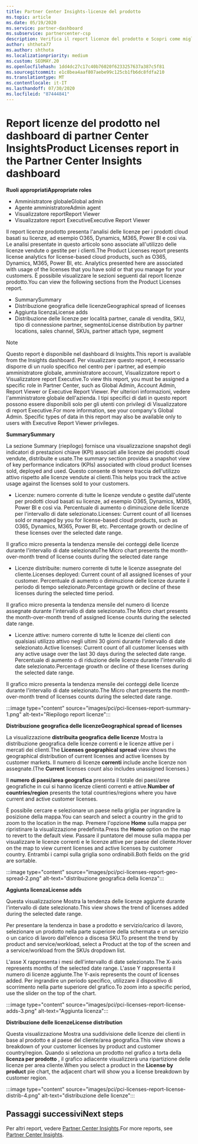 ```yaml
---
title: Partner Center Insights-licenze del prodotto
ms.topic: article
ms.date: 05/19/2020
ms.service: partner-dashboard
ms.subservice: partnercenter-csp
description: Verifica il report licenze del prodotto e Scopri come migliorare con i prodotti cloud basati su licenza che Vendi o Gestisci per i tuoi clienti.
author: shthota77
ms.author: shthota
ms.localizationpriority: medium
ms.custom: SEOMAY.20
ms.openlocfilehash: 1dd4dc27c17c40b76020f6233257637a387c5f81
ms.sourcegitcommit: e1c8bea4aaf807aebe99c125cb1fb6dc8fdfa210
ms.translationtype: MT
ms.contentlocale: it-IT
ms.lasthandoff: 07/30/2020
ms.locfileid: "87444841"
---
```

# <a name="product-licenses-report-in-the-partner-center-insights-dashboard"></a><span data-ttu-id="a4ebb-103">Report licenze del prodotto nel dashboard di partner Center Insights</span><span class="sxs-lookup"><span data-stu-id="a4ebb-103">Product Licenses report in the Partner Center Insights dashboard</span></span>

<span data-ttu-id="a4ebb-104">**Ruoli appropriati**</span><span class="sxs-lookup"><span data-stu-id="a4ebb-104">**Appropriate roles**</span></span>
- <span data-ttu-id="a4ebb-105">Amministratore globale</span><span class="sxs-lookup"><span data-stu-id="a4ebb-105">Global admin</span></span>
- <span data-ttu-id="a4ebb-106">Agente amministratore</span><span class="sxs-lookup"><span data-stu-id="a4ebb-106">Admin agent</span></span>
- <span data-ttu-id="a4ebb-107">Visualizzatore report</span><span class="sxs-lookup"><span data-stu-id="a4ebb-107">Report Viewer</span></span>
- <span data-ttu-id="a4ebb-108">Visualizzatore report Executive</span><span class="sxs-lookup"><span data-stu-id="a4ebb-108">Executive Report Viewer</span></span>

<span data-ttu-id="a4ebb-109">Il report licenze prodotto presenta l'analisi delle licenze per i prodotti cloud basati su licenze, ad esempio O365, Dynamics, M365, Power BI e così via. Le analisi presentate in questo articolo sono associate all'utilizzo delle licenze vendute o gestite per i clienti.</span><span class="sxs-lookup"><span data-stu-id="a4ebb-109">The Product Licenses report presents license analytics for license-based cloud products, such as O365, Dynamics, M365, Power BI, etc. Analytics presented here are associated with usage of the licenses that you have sold or that you manage for your customers.</span></span> <span data-ttu-id="a4ebb-110">È possibile visualizzare le sezioni seguenti dal report licenze prodotto.</span><span class="sxs-lookup"><span data-stu-id="a4ebb-110">You can view the following sections from the Product Licenses report.</span></span>

- <span data-ttu-id="a4ebb-111">Summary</span><span class="sxs-lookup"><span data-stu-id="a4ebb-111">Summary</span></span>
- <span data-ttu-id="a4ebb-112">Distribuzione geografica delle licenze</span><span class="sxs-lookup"><span data-stu-id="a4ebb-112">Geographical spread of licenses</span></span>
- <span data-ttu-id="a4ebb-113">Aggiunta licenza</span><span class="sxs-lookup"><span data-stu-id="a4ebb-113">License adds</span></span>
- <span data-ttu-id="a4ebb-114">Distribuzione delle licenze per località partner, canale di vendita, SKU, tipo di connessione partner, segmento</span><span class="sxs-lookup"><span data-stu-id="a4ebb-114">License distribution by partner locations, sales channel, SKUs, partner attach type, segment</span></span>

 > [!NOTE]
 > <span data-ttu-id="a4ebb-115">Questo report è disponibile nel dashboard di Insights.</span><span class="sxs-lookup"><span data-stu-id="a4ebb-115">This report is available from the Insights dashboard.</span></span> <span data-ttu-id="a4ebb-116">Per visualizzare questo report, è necessario disporre di un ruolo specifico nel centro per i partner, ad esempio amministratore globale, amministratore account, Visualizzatore report o Visualizzatore report Executive.</span><span class="sxs-lookup"><span data-stu-id="a4ebb-116">To view this report, you must be assigned a specific role in Partner Center, such as Global Admin, Account Admin, Report Viewer or Executive Report Viewer.</span></span> <span data-ttu-id="a4ebb-117">Per ulteriori informazioni, vedere l'amministratore globale dell'azienda. I tipi specifici di dati in questo report possono essere disponibili solo per gli utenti con privilegi di Visualizzatore di report Executive.</span><span class="sxs-lookup"><span data-stu-id="a4ebb-117">For more information, see your company's Global Admin. Specific types of data in this report may also be available only to users with Executive Report Viewer privileges.</span></span>

<span data-ttu-id="a4ebb-118">**Summary**</span><span class="sxs-lookup"><span data-stu-id="a4ebb-118">**Summary**</span></span>

<span data-ttu-id="a4ebb-119">La sezione Summary (riepilogo) fornisce una visualizzazione snapshot degli indicatori di prestazioni chiave (KPI) associati alle licenze dei prodotti cloud vendute, distribuite e usate.</span><span class="sxs-lookup"><span data-stu-id="a4ebb-119">The summary section provides a snapshot view of key performance indicators (KPIs) associated with cloud product licenses sold, deployed and used.</span></span> <span data-ttu-id="a4ebb-120">Questo consente di tenere traccia dell'utilizzo attivo rispetto alle licenze vendute ai clienti.</span><span class="sxs-lookup"><span data-stu-id="a4ebb-120">This helps you track the active usage against the licenses sold to your customers.</span></span>

- <span data-ttu-id="a4ebb-121">Licenze: numero corrente di tutte le licenze vendute o gestite dall'utente per prodotti cloud basati su licenze, ad esempio O365, Dynamics, M365, Power BI e così via. Percentuale di aumento o diminuzione delle licenze per l'intervallo di date selezionato.</span><span class="sxs-lookup"><span data-stu-id="a4ebb-121">Licenses: Current count of all licenses sold or managed by you for license-based cloud products, such as O365, Dynamics, M365, Power BI, etc. Percentage growth or decline of these licenses over the selected date range.</span></span>

<span data-ttu-id="a4ebb-122">Il grafico micro presenta la tendenza mensile dei conteggi delle licenze durante l'intervallo di date selezionato</span><span class="sxs-lookup"><span data-stu-id="a4ebb-122">The Micro chart presents the month-over-month trend of license counts during the selected date range</span></span>

- <span data-ttu-id="a4ebb-123">Licenze distribuite: numero corrente di tutte le licenze assegnate del cliente.</span><span class="sxs-lookup"><span data-stu-id="a4ebb-123">Licenses deployed: Current count of all assigned licenses of your customer.</span></span>
<span data-ttu-id="a4ebb-124">Percentuale di aumento o diminuzione delle licenze durante il periodo di tempo selezionato.</span><span class="sxs-lookup"><span data-stu-id="a4ebb-124">Percentage growth or decline of these licenses during the selected time period.</span></span>

<span data-ttu-id="a4ebb-125">Il grafico micro presenta la tendenza mensile del numero di licenze assegnate durante l'intervallo di date selezionato.</span><span class="sxs-lookup"><span data-stu-id="a4ebb-125">The Micro chart presents the month-over-month trend of assigned license counts during the selected date range.</span></span>

- <span data-ttu-id="a4ebb-126">Licenze attive: numero corrente di tutte le licenze dei clienti con qualsiasi utilizzo attivo negli ultimi 30 giorni durante l'intervallo di date selezionato.</span><span class="sxs-lookup"><span data-stu-id="a4ebb-126">Active licenses: Current count of all customer licenses with any active usage over the last 30 days during the selected date range.</span></span>
<span data-ttu-id="a4ebb-127">Percentuale di aumento o di riduzione delle licenze durante l'intervallo di date selezionato.</span><span class="sxs-lookup"><span data-stu-id="a4ebb-127">Percentage growth or decline of these licenses during the selected date range.</span></span>

<span data-ttu-id="a4ebb-128">Il grafico micro presenta la tendenza mensile dei conteggi delle licenze durante l'intervallo di date selezionato.</span><span class="sxs-lookup"><span data-stu-id="a4ebb-128">The Micro chart presents the month-over-month trend of licenses counts during the selected date range.</span></span>

:::image type="content" source="images/pci/pci-licenses-report-summary-1.png" alt-text="Riepilogo report licenze":::

<span data-ttu-id="a4ebb-130">**Distribuzione geografica delle licenze**</span><span class="sxs-lookup"><span data-stu-id="a4ebb-130">**Geographical spread of licenses**</span></span>

<span data-ttu-id="a4ebb-131">La visualizzazione **distribuita geografica delle licenze** Mostra la distribuzione geografica delle licenze correnti e le licenze attive per i mercati dei clienti.</span><span class="sxs-lookup"><span data-stu-id="a4ebb-131">The **Licenses geographical spread** view shows the geographical distribution of current licenses and active licenses by customer markets.</span></span> <span data-ttu-id="a4ebb-132">Il numero di licenze **correnti** include anche licenze non assegnate.</span><span class="sxs-lookup"><span data-stu-id="a4ebb-132">(The **Current** licenses count also includes unassigned licenses.)</span></span>

<span data-ttu-id="a4ebb-133">Il **numero di paesi/area geografica** presenta il totale dei paesi/aree geografiche in cui si hanno licenze clienti correnti e attive.</span><span class="sxs-lookup"><span data-stu-id="a4ebb-133">**Number of countries/region** presents the total countries/regions where you have current and active customer licenses.</span></span>

<span data-ttu-id="a4ebb-134">È possibile cercare e selezionare un paese nella griglia per ingrandire la posizione della mappa.</span><span class="sxs-lookup"><span data-stu-id="a4ebb-134">You can search and select a country in the grid to zoom to the location in the map.</span></span> <span data-ttu-id="a4ebb-135">Premere l'opzione **Home** sulla mappa per ripristinare la visualizzazione predefinita.</span><span class="sxs-lookup"><span data-stu-id="a4ebb-135">Press the **Home** option on the map to revert to the default view.</span></span> <span data-ttu-id="a4ebb-136">Passare il puntatore del mouse sulla mappa per visualizzare le licenze correnti e le licenze attive per paese del cliente.</span><span class="sxs-lookup"><span data-stu-id="a4ebb-136">Hover on the map to view current licenses and active licenses by customer country.</span></span> <span data-ttu-id="a4ebb-137">Entrambi i campi sulla griglia sono ordinabili.</span><span class="sxs-lookup"><span data-stu-id="a4ebb-137">Both fields on the grid are sortable.</span></span>

:::image type="content" source="images/pci/pci-licenses-report-geo-spread-2.png" alt-text="distribuzione geografica della licenza":::

<span data-ttu-id="a4ebb-139">**Aggiunta licenza**</span><span class="sxs-lookup"><span data-stu-id="a4ebb-139">**License adds**</span></span>

<span data-ttu-id="a4ebb-140">Questa visualizzazione Mostra la tendenza delle licenze aggiunte durante l'intervallo di date selezionato.</span><span class="sxs-lookup"><span data-stu-id="a4ebb-140">This view shows the trend of licenses added during the selected date range.</span></span> 

<span data-ttu-id="a4ebb-141">Per presentare la tendenza in base a prodotto e servizio/carico di lavoro, selezionare un prodotto nella parte superiore della schermata e un servizio o un carico di lavoro dall'elenco a discesa SKU.</span><span class="sxs-lookup"><span data-stu-id="a4ebb-141">To present the trend by product and service/workload, select a Product at the top of the screen and a service/workload from the SKUs dropdown list.</span></span>

<span data-ttu-id="a4ebb-142">L'asse X rappresenta i mesi dell'intervallo di date selezionato.</span><span class="sxs-lookup"><span data-stu-id="a4ebb-142">The X-axis represents months of the selected date range.</span></span> <span data-ttu-id="a4ebb-143">L'asse Y rappresenta il numero di licenze aggiunte.</span><span class="sxs-lookup"><span data-stu-id="a4ebb-143">The Y-axis represents the count of licenses added.</span></span> <span data-ttu-id="a4ebb-144">Per ingrandire un periodo specifico, utilizzare il dispositivo di scorrimento nella parte superiore del grafico.</span><span class="sxs-lookup"><span data-stu-id="a4ebb-144">To zoom into a specific period, use the slider on the top of the chart.</span></span>

:::image type="content" source="images/pci/pci-licenses-report-license-adds-3.png" alt-text="Aggiunta licenza":::

<span data-ttu-id="a4ebb-146">**Distribuzione delle licenze**</span><span class="sxs-lookup"><span data-stu-id="a4ebb-146">**License distribution**</span></span>

<span data-ttu-id="a4ebb-147">Questa visualizzazione Mostra una suddivisione delle licenze dei clienti in base al prodotto e al paese del cliente/area geografica.</span><span class="sxs-lookup"><span data-stu-id="a4ebb-147">This view shows a breakdown of your customer licenses by product and customer country/region.</span></span> <span data-ttu-id="a4ebb-148">Quando si seleziona un prodotto nel grafico a torta della **licenza per prodotto** , il grafico adiacente visualizzerà una ripartizione delle licenze per area cliente.</span><span class="sxs-lookup"><span data-stu-id="a4ebb-148">When you select a product in the **License by product** pie chart, the adjacent chart will show you a license breakdown by customer region.</span></span>

:::image type="content" source="images/pci/pci-licenses-report-license-distrib-4.png" alt-text="distribuzione delle licenze":::

## <a name="next-steps"></a><span data-ttu-id="a4ebb-150">Passaggi successivi</span><span class="sxs-lookup"><span data-stu-id="a4ebb-150">Next steps</span></span>

<span data-ttu-id="a4ebb-151">Per altri report, vedere [Partner Center Insights](partner-center-insights.md).</span><span class="sxs-lookup"><span data-stu-id="a4ebb-151">For more reports, see [Partner Center Insights](partner-center-insights.md).</span></span>
